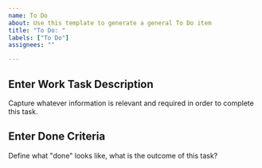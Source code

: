 ```yaml
---
name: To Do
about: Use this template to generate a general To Do item
title: "To Do: "
labels: ["To Do"]
assignees: ""

---
```


## Enter Work Task Description

Capture whatever information is relevant and required in order to complete this task.

## Enter Done Criteria

Define what "done" looks like, what is the outcome of this task?

